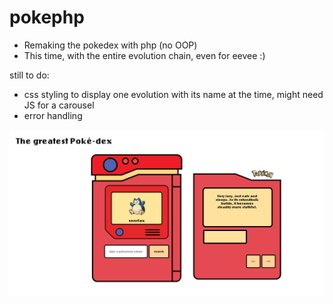 # pokephp

- Remaking the pokedex with php (no OOP)
- This time, with the entire evolution chain, even for eevee :)

still to do: 
- css styling to display one evolution with its name at the time, might need JS for a carousel
- error handling

![preview](https://raw.githubusercontent.com/bennami/pokephp/master/preview.png)
